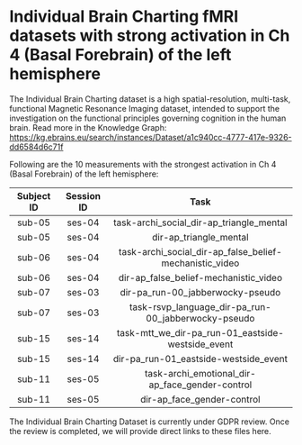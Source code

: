 # Individual Brain Charting fMRI datasets with strong activation in Ch 4 (Basal Forebrain) of the left hemisphere

The Individual Brain Charting dataset is a high spatial-resolution, multi-task, functional Magnetic Resonance Imaging dataset, intended to support the investigation on the functional principles governing cognition in the human brain.
Read more in the Knowledge Graph: https://kg.ebrains.eu/search/instances/Dataset/a1c940cc-4777-417e-9326-dd6584d6c71f

Following are the 10 measurements with the strongest activation in Ch 4 (Basal Forebrain) of the left hemisphere:

| Subject ID | Session ID | Task |
| :-: | :-: | :-: |
| sub-05 | ses-04 | task-archi_social_dir-ap_triangle_mental|
| sub-05 | ses-04 | dir-ap_triangle_mental|
| sub-06 | ses-04 | task-archi_social_dir-ap_false_belief-mechanistic_video|
| sub-06 | ses-04 | dir-ap_false_belief-mechanistic_video|
| sub-07 | ses-03 | dir-pa_run-00_jabberwocky-pseudo|
| sub-07 | ses-03 | task-rsvp_language_dir-pa_run-00_jabberwocky-pseudo|
| sub-15 | ses-14 | task-mtt_we_dir-pa_run-01_eastside-westside_event|
| sub-15 | ses-14 | dir-pa_run-01_eastside-westside_event|
| sub-11 | ses-05 | task-archi_emotional_dir-ap_face_gender-control|
| sub-11 | ses-05 | dir-ap_face_gender-control|


The Individual Brain Charting Dataset is currently under GDPR review. Once the review is completed, we will provide direct links to these files here.